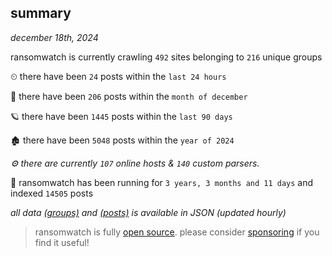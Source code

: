
## summary
_december 18th, 2024_

ransomwatch is currently crawling `492` sites belonging to `216` unique groups

⏲ there have been `24` posts within the `last 24 hours`

🦈 there have been `206` posts within the `month of december`

🪐 there have been `1445` posts within the `last 90 days`

🏚 there have been `5048` posts within the `year of 2024`

_⚙️ there are currently `107` online hosts & `140` custom parsers._

🦕 ransomwatch has been running for `3 years, 3 months and 11 days` and indexed `14505` posts

_all data  [(groups)](http://ransomwhat.telemetry.ltd/groups) and [(posts)](http://ransomwhat.telemetry.ltd/posts) is available in JSON (updated hourly)_

> ransomwatch is fully [open source](https://github.com/joshhighet/ransomwatch#ransomwatch--). please consider [sponsoring](https://github.com/sponsors/joshhighet) if you find it useful!
